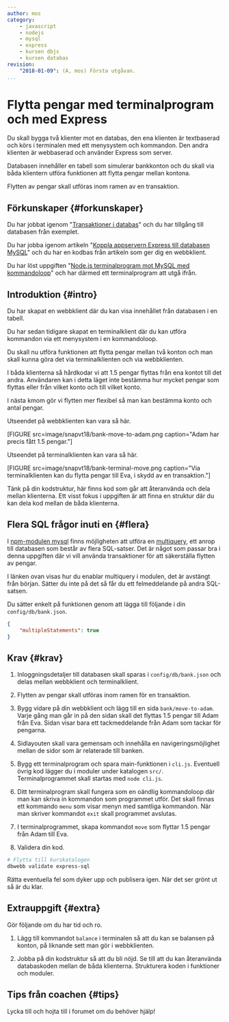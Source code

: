 ```yaml
---
author: mos
category:
    - javascript
    - nodejs
    - mysql
    - express
    - kursen dbjs
    - kursen databas
revision:
    "2018-01-09": (A, mos) Första utgåvan.
...
```

Flytta pengar med terminalprogram och med Express
==================================

Du skall bygga två klienter mot en databas, den ena klienten är textbaserad och körs i terminalen med ett menysystem och kommandon. Den andra klienten är webbaserad och använder Express som server.

Databasen innehåller en tabell som simulerar bankkonton och du skall via båda klientern utföra funktionen att flytta pengar mellan kontona.

Flytten av pengar skall utföras inom ramen av en transaktion.

<!--more-->



Förkunskaper {#forkunskaper}
-----------------------

Du har jobbat igenom "[Transaktioner i databas](kunskap/transaktioner-i-databas)" och du har tillgång till databasen från exemplet.

Du har jobba igenom artikeln "[Koppla appservern Express till databasen MySQL](kunskap/koppla-appservern-express-till-databasen-mysql)" och du har en kodbas från artikeln som ger dig en webbklient.

Du har löst uppgiften "[Node.js terminalprogram mot MySQL med kommandoloop](uppgift/nodejs-terminalprogram-mot-mysql-med-kommandoloop)" och har därmed ett terminalprogram att utgå ifrån.



Introduktion {#intro}
-----------------------

Du har skapat en webbklient där du kan visa innehållet från databasen i en tabell.

Du har sedan tidigare skapat en terminalklient där du kan utföra kommandon via ett menysystem i en kommandoloop.

Du skall nu utföra funktionen att flytta pengar mellan två konton och man skall kunna göra det via terminalklienten och via webbklienten.

I båda klienterna så hårdkodar vi att 1.5 pengar flyttas från ena kontot till det andra. Användaren kan i detta läget inte bestämma hur mycket pengar som flyttas eller från vilket konto och till vilket konto. 

I nästa kmom gör vi flytten mer flexibel så man kan bestämma konto och antal pengar.

Utseendet på webbklienten kan vara så här.

[FIGURE src=image/snapvt18/bank-move-to-adam.png caption="Adam har precis fått 1.5 pengar."]

Utseendet på terminalklienten kan vara så här.

[FIGURE src=image/snapvt18/bank-terminal-move.png caption="Via terminalklienten kan du flytta pengar till Eva, i skydd av en transaktion."]

Tänk på din kodstruktur, här finns kod som går att återanvända och dela mellan klienterna. Ett visst fokus i uppgiften är att finna en struktur där du kan dela kod mellan de båda klienterna.



Flera SQL frågor inuti en {#flera}
-----------------------

I [npm-modulen mysql](https://www.npmjs.com/package/mysql) finns möjligheten att utföra en [multiquery](https://www.npmjs.com/package/mysql#multiple-statement-queries), ett anrop till databasen som består av flera SQL-satser. Det är något som passar bra i denna uppgiften där vi vill använda transaktioner för att säkerställa flytten av pengar.

I länken ovan visas hur du enablar multiquery i modulen, det är avstängt från början. Sätter du inte på det så får du ett felmeddelande på andra SQL-satsen.

Du sätter enkelt på funktionen genom att lägga till följande i din `config/db/bank.json`.

```json
{
    "multipleStatements": true
}
```


Krav {#krav}
-----------------------

1. Inloggningsdetaljer till databasen skall sparas i `config/db/bank.json` och delas mellan webbklient och terminalklient.

1. Flytten av pengar skall utföras inom ramen för en transaktion.

1. Bygg vidare på din webbklient och lägg till en sida `bank/move-to-adam`. Varje gång man går in på den sidan skall det flyttas 1.5 pengar till Adam från Eva. Sidan visar bara ett tackmeddelande från Adam som tackar för pengarna.

1. Sidlayouten skall vara gemensam och innehålla en navigeringsmöjlighet mellan de sidor som är relaterade till banken.

1. Bygg ett terminalprogram och spara main-funktionen i `cli.js`. Eventuell övrig kod lägger du i moduler under katalogen `src/`. Terminalprogrammet skall startas med `node cli.js`.

1. Ditt terminalprogram skall fungera som en oändlig kommandoloop där man kan skriva in kommandon som programmet utför. Det skall finnas ett kommando `menu` som visar menyn med samtliga kommandon. När man skriver kommandot `exit` skall programmet avslutas.

1. I terminalprogrammet, skapa kommandot `move` som flyttar 1.5 pengar från Adam till Eva.

1. Validera din kod.

```bash
# Flytta till kurskatalogen
dbwebb validate express-sql
```

Rätta eventuella fel som dyker upp och publisera igen. När det ser grönt ut så är du klar.



Extrauppgift {#extra}
-----------------------

Gör följande om du har tid och ro.

1. Lägg till kommandot `balance` i terminalen så att du kan se balansen på konton, på liknande sett man gör i webbklienten.

1. Jobba på din kodstruktur så att du bli nöjd. Se till att du kan återanvända databaskoden mellan de båda klienterna. Strukturera koden i funktioner och moduler.



Tips från coachen {#tips}
-----------------------

Lycka till och hojta till i forumet om du behöver hjälp!

